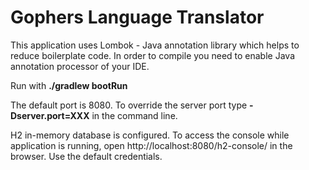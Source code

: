 # Gophers Language Translator

This application uses Lombok - Java annotation library which helps to reduce boilerplate code. In order to compile you need to enable Java
 annotation processor of your IDE.

Run with **./gradlew bootRun**

The default port is 8080. 
To override the server port type **-Dserver.port=XXX** in the command line.

H2 in-memory database is configured. To access the console while application is running, open http://localhost:8080/h2-console/ in the browser.
Use the default credentials.